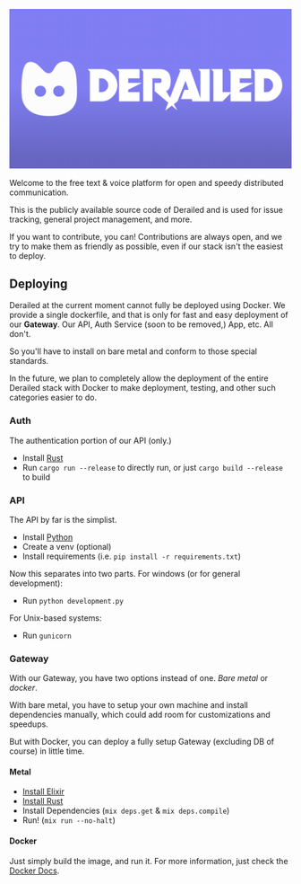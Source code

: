 ![Derailedeon](./assets/derailedeon.png)

Welcome to the free text & voice platform for open and speedy distributed communication.

This is the publicly available source code of Derailed and is used for issue tracking, 
general project management, and more.

If you want to contribute, you can! Contributions are always open, and we try to make them as friendly as possible, 
even if our stack isn't the easiest to deploy.

## Deploying

Derailed at the current moment cannot fully be deployed using Docker. We provide a single dockerfile, and that is only
for fast and easy deployment of our **Gateway**. Our API, Auth Service (soon to be removed,) App, etc. All don't.

So you'll have to install on bare metal and conform to those special standards.

In the future, we plan to completely allow the deployment of the entire Derailed stack with Docker
to make deployment, testing, and other such categories easier to do.

### Auth

The authentication portion of our API (only.)

- Install [Rust](https://rust-lang.org)
- Run `cargo run --release` to directly run, or just `cargo build --release` to build

### API

The API by far is the simplist.

- Install [Python](https://python.org)
- Create a venv (optional)
- Install requirements (i.e. `pip install -r requirements.txt`)

Now this separates into two parts. For windows (or for general development):

- Run `python development.py`

For Unix-based systems:

- Run `gunicorn`

### Gateway

With our Gateway, you have two options instead of one. *Bare metal* or *docker*.

With bare metal, you have to setup your own machine and install dependencies manually,
which could add room for customizations and speedups.

But with Docker, you can deploy a fully setup Gateway (excluding DB of course) in little time.

#### Metal

- [Install Elixir](https://elixir-lang.org)
- [Install Rust](https://rust-lang.org)
- Install Dependencies (`mix deps.get` & `mix deps.compile`)
- Run! (`mix run --no-halt`)

#### Docker

Just simply build the image, and run it. For more information, just check the [Docker Docs](https://docs.docker.com).

